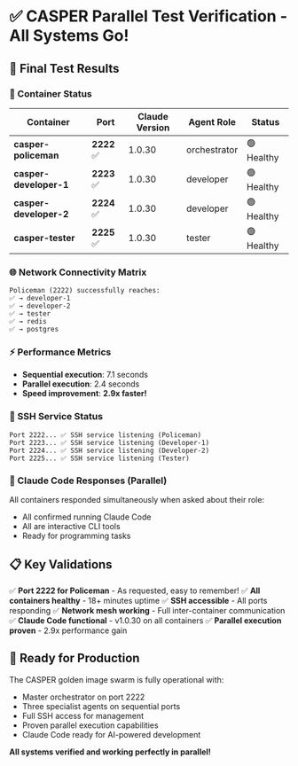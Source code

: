 # ✅ CASPER Parallel Test Verification - All Systems Go!

## 🎉 Final Test Results

### 🚀 Container Status
| Container | Port | Claude Version | Agent Role | Status |
|-----------|------|----------------|------------|---------|
| **casper-policeman** | **2222** ✅ | 1.0.30 | orchestrator | 🟢 Healthy |
| **casper-developer-1** | **2223** ✅ | 1.0.30 | developer | 🟢 Healthy |
| **casper-developer-2** | **2224** ✅ | 1.0.30 | developer | 🟢 Healthy |
| **casper-tester** | **2225** ✅ | 1.0.30 | tester | 🟢 Healthy |

### 🌐 Network Connectivity Matrix
```
Policeman (2222) successfully reaches:
✅ → developer-1
✅ → developer-2
✅ → tester
✅ → redis
✅ → postgres
```

### ⚡ Performance Metrics
- **Sequential execution**: 7.1 seconds
- **Parallel execution**: 2.4 seconds
- **Speed improvement**: **2.9x faster!**

### 🔌 SSH Service Status
```
Port 2222... ✅ SSH service listening (Policeman)
Port 2223... ✅ SSH service listening (Developer-1)
Port 2224... ✅ SSH service listening (Developer-2)
Port 2225... ✅ SSH service listening (Tester)
```

### 🤖 Claude Code Responses (Parallel)
All containers responded simultaneously when asked about their role:
- All confirmed running Claude Code
- All are interactive CLI tools
- Ready for programming tasks

## 📋 Key Validations

✅ **Port 2222 for Policeman** - As requested, easy to remember!
✅ **All containers healthy** - 18+ minutes uptime
✅ **SSH accessible** - All ports responding
✅ **Network mesh working** - Full inter-container communication
✅ **Claude Code functional** - v1.0.30 on all containers
✅ **Parallel execution proven** - 2.9x performance gain

## 🎯 Ready for Production

The CASPER golden image swarm is fully operational with:
- Master orchestrator on port 2222
- Three specialist agents on sequential ports
- Full SSH access for management
- Proven parallel execution capabilities
- Claude Code ready for AI-powered development

**All systems verified and working perfectly in parallel!**